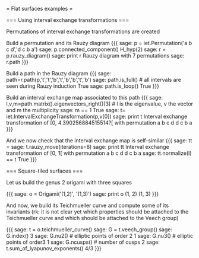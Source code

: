 = Flat surfaces examples =

=== Using interval exchange transformations ===

Permutations of interval exchange transformations are created

Build a permutation and its Rauzy diagram
{{{
sage: p = iet.Permutation('a b c d','d c b a')
sage: p.connected_component()
H_hyp(2)
sage: r = p.rauzy_diagram()
sage: print r
Rauzy diagram with 7 permutations
sage: r.path
}}}

Build a path in the Rauzy diagram
{{{
sage: path=r.path(p,'t','t','b','t','b','b','t','b')
sage: path.is_full()  # all intervals are seen during Rauzy induction
True
sage: path.is_loop()
True
}}}

Build an interval exchange map associated to this path
{{{
sage: l,v,m=path.matrix().eigenvectors_right()[3] # l is the eigenvalue, v the vector and m the multiplicity
sage: m == 1
True
sage: t= iet.IntervalExchangeTransformation(p,v[0])
sage: print t
Interval exchange transformation of [0, 4.390256884515514?[ with permutation
a b c d
d c b a
}}}

And we now check that the interval exchange map is self-similar
{{{
sage: tt = sage: t.rauzy_move(iterations=8)
sage: print tt
Interval exchange transformation of [0, 1[ with permutation
a b c d
d c b a
sage: tt.normalize(l) == t
True
}}}

=== Square-tiled surfaces ===

Let us build the genus 2 origami with three squares

{{{
sage: o = Origami('(1,2)', '(1,3)')
sage: print o
(1, 2)
(1, 3)
}}}

And now, we build its Teichmueller curve and compute some of its invariants (rk: it is not clear yet which properties should be attached to the Teichmueller curve and which should be attached to the Veech group)

{{{
sage: t = o.teichmueller_curve()
sage: G = t.veech_group()
sage: G.index()
3
sage: G.nu2()  # elliptic points of order 2
1
sage: G.nu3()  # elliptic points of order3
1
sage: G.ncusps()  # number of cusps
2
sage: t.sum_of_lyapunov_exponents()
4/3
}}}
